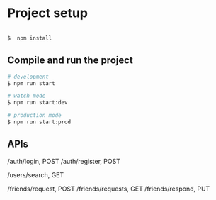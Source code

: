 # Project setup

```bash

$  npm install

```

## Compile and run the project

```bash
# development
$ npm run start

# watch mode
$ npm run start:dev

# production mode
$ npm run start:prod
```

## APIs
/auth/login, POST
/auth/register, POST

/users/search, GET

/friends/request, POST
/friends/requests, GET
/friends/respond, PUT
